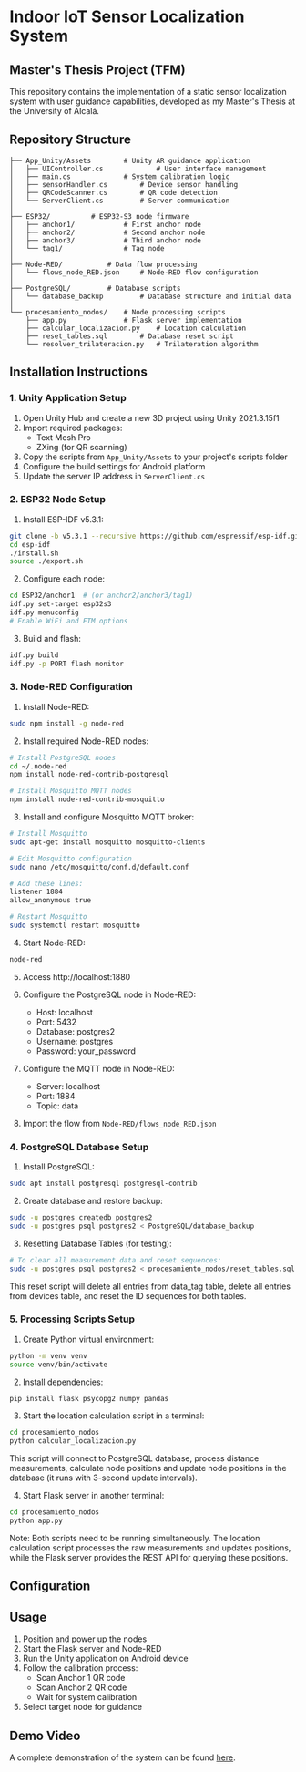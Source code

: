 # Indoor IoT Sensor Localization System
## Master's Thesis Project (TFM)

This repository contains the implementation of a static sensor localization system with user guidance capabilities, developed as my Master's Thesis at the University of Alcalá.

## Repository Structure

```
├── App_Unity/Assets		# Unity AR guidance application
│   ├── UIController.cs         	# User interface management
│   ├── main.cs   			# System calibration logic
│   ├── sensorHandler.cs		# Device sensor handling
│   ├── QRCodeScanner.cs		# QR code detection
│   └── ServerClient.cs			# Server communication
│
├── ESP32/			# ESP32-S3 node firmware
│   ├── anchor1/			# First anchor node
│   ├── anchor2/			# Second anchor node
│   ├── anchor3/			# Third anchor node
│   └── tag1/				# Tag node
│
├── Node-RED/			# Data flow processing
│   └── flows_node_RED.json		# Node-RED flow configuration
│
├── PostgreSQL/			# Database scripts
│   └── database_backup			# Database structure and initial data
│
└── procesamiento_nodos/	# Node processing scripts
    ├── app.py				# Flask server implementation
    ├── calcular_localizacion.py	# Location calculation
    ├── reset_tables.sql		# Database reset script
    └── resolver_trilateracion.py	# Trilateration algorithm
```

## Installation Instructions

### 1. Unity Application Setup
1. Open Unity Hub and create a new 3D project using Unity 2021.3.15f1
2. Import required packages:
   - Text Mesh Pro
   - ZXing (for QR scanning)
3. Copy the scripts from `App_Unity/Assets` to your project's scripts folder
4. Configure the build settings for Android platform
5. Update the server IP address in `ServerClient.cs`

### 2. ESP32 Node Setup
1. Install ESP-IDF v5.3.1:
```bash
git clone -b v5.3.1 --recursive https://github.com/espressif/esp-idf.git
cd esp-idf
./install.sh
source ./export.sh
```

2. Configure each node:
```bash
cd ESP32/anchor1  # (or anchor2/anchor3/tag1)
idf.py set-target esp32s3
idf.py menuconfig
# Enable WiFi and FTM options
```

3. Build and flash:
```bash
idf.py build
idf.py -p PORT flash monitor
```

### 3. Node-RED Configuration
1. Install Node-RED:
```bash
sudo npm install -g node-red
```

2. Install required Node-RED nodes:
```bash
# Install PostgreSQL nodes
cd ~/.node-red
npm install node-red-contrib-postgresql

# Install Mosquitto MQTT nodes
npm install node-red-contrib-mosquitto
```

3. Install and configure Mosquitto MQTT broker:
```bash
# Install Mosquitto
sudo apt-get install mosquitto mosquitto-clients

# Edit Mosquitto configuration
sudo nano /etc/mosquitto/conf.d/default.conf

# Add these lines:
listener 1884
allow_anonymous true

# Restart Mosquitto
sudo systemctl restart mosquitto
```

4. Start Node-RED:
```bash
node-red
```

5. Access http://localhost:1880

6. Configure the PostgreSQL node in Node-RED:
   - Host: localhost
   - Port: 5432
   - Database: postgres2
   - Username: postgres
   - Password: your_password

7. Configure the MQTT node in Node-RED:
   - Server: localhost
   - Port: 1884
   - Topic: data

8. Import the flow from `Node-RED/flows_node_RED.json`

### 4. PostgreSQL Database Setup
1. Install PostgreSQL:
```bash
sudo apt install postgresql postgresql-contrib
```

2. Create database and restore backup:
```bash
sudo -u postgres createdb postgres2
sudo -u postgres psql postgres2 < PostgreSQL/database_backup
```

3. Resetting Database Tables (for testing):
```bash
# To clear all measurement data and reset sequences:
sudo -u postgres psql postgres2 < procesamiento_nodos/reset_tables.sql
```

This reset script will delete all entries from data_tag table, delete all entries from devices table, and reset the ID sequences for both tables.


### 5. Processing Scripts Setup
1. Create Python virtual environment:
```bash
python -m venv venv
source venv/bin/activate
```

2. Install dependencies:
```bash
pip install flask psycopg2 numpy pandas
```

3. Start the location calculation script in a terminal:
```bash
cd procesamiento_nodos
python calcular_localizacion.py
```
This script will connect to PostgreSQL database, process distance measurements, calculate node positions and update node positions in the database (it runs with 3-second update intervals).

4. Start Flask server in another terminal:
```bash
cd procesamiento_nodos
python app.py
```

Note: Both scripts need to be running simultaneously. The location calculation script processes the raw measurements and updates positions, while the Flask server provides the REST API for querying these positions.


## Configuration

## Usage

1. Position and power up the nodes
2. Start the Flask server and Node-RED
3. Run the Unity application on Android device
4. Follow the calibration process:
   - Scan Anchor 1 QR code
   - Scan Anchor 2 QR code
   - Wait for system calibration
5. Select target node for guidance

## Demo Video

A complete demonstration of the system can be found [here](https://youtu.be/Hp4ShoctpZ8).
